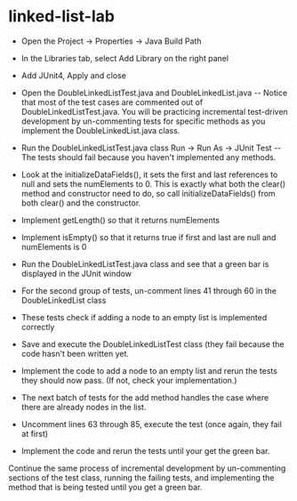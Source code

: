 # linked-list-lab

 - Open the Project -> Properties -> Java Build Path 
 - In the Libraries tab, select Add Library on the right panel 
 - Add JUnit4, Apply and close
 - Open the DoubleLinkedListTest.java and DoubleLinkedList.java
 -- Notice that most of the test cases are commented out of DoubleLinkedListTest.java. You will be practicing incremental test-driven development by un-commenting tests for specific methods as you implement the DoubleLinkedList.java class.
 - Run the DoubleLinkedListTest.java class Run -> Run As -> JUnit Test
 -- The tests should fail because you haven't implemented any methods.
 
 - Look at the initializeDataFields(), it sets the first and last references to null and sets the numElements to 0. This is exactly what both the clear() method and constructor need to do, so call initializeDataFields() from both clear() and the constructor.
 - Implement getLength() so that it returns numElements 
 - Implement isEmpty() so that it returns true if first and last are null and numElements is 0
 - Run the DoubleLinkedListTest.java class and see that a green bar is displayed in the JUnit window

  - For the second group of tests, un-comment lines 41 through 60 in the DoubleLinkedList class
  - These tests check if adding a node to an empty list is implemented correctly
  - Save and execute the DoubleLinkedListTest class (they fail because the code hasn't been written yet.
  - Implement the code to add a node to an empty list and rerun the tests they should now pass. (If not, check your implementation.)
  
  - The next batch of tests for the add method handles the case where there are already nodes in the list.
  - Uncomment lines 63 through 85, execute the test (once again, they fail at first)
  - Implement the code and rerun the tests until your get the green bar.
  
  Continue the same process of incremental development by un-commenting sections of the test class, running the failing tests, and implementing the method that is being tested until you get a green bar. 
  